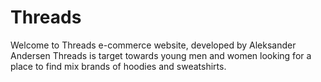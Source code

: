 # Threads

Welcome to Threads e-commerce website, developed by Aleksander Andersen Threads is target towards 
young men and women looking for a place to find mix brands of hoodies and sweatshirts.

